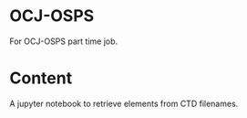 # OCJ-OSPS
For OCJ-OSPS part time job. 

# Content
A jupyter notebook to retrieve elements from CTD filenames.
